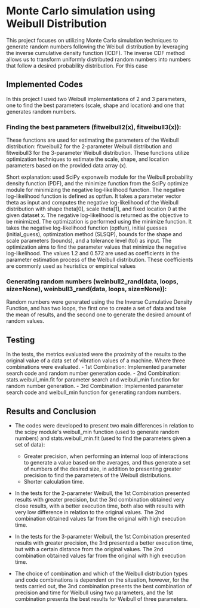 # Monte Carlo simulation using Weibull Distribution
This project focuses on utilizing Monte Carlo simulation techniques to generate random numbers following the Weibull distribution by leveraging the inverse cumulative density function (ICDF). The inverse CDF method allows us to transform uniformly distributed random numbers into numbers that follow a desired probability distribution. For this case 

## Implemented Codes
In this project I used two Weibull implementations of 2 and 3 parameters, one to find the best parameters (scale, shape and location) and one that generates random numbers.

### Finding the best parameters (fitweibull2(x), fitweibull3(x)):
These functions are used for estimating the parameters of the Weibull distribution: fitweibull2 for the 2-parameter Weibull distribution and fitweibull3 for the 3-parameter Weibull distribution. These functions utilize optimization techniques to estimate the scale, shape, and location parameters based on the provided data array (x).

Short explanation: used SciPy exponweib module for the Weibull probability density function (PDF), and the minimize function from the SciPy optimize module for minimizing the negative log-likelihood function. The negative log-likelihood function is defined as optfun. It takes a parameter vector theta as input and computes the negative log-likelihood of the Weibull distribution with shape theta[0], scale theta[1], and fixed location 0 at the given dataset x. The negative log-likelihood is returned as the objective to be minimized. The optimization is performed using the minimize function. It takes the negative log-likelihood function (optfun), initial guesses (initial_guess), optimization method (SLSQP), bounds for the shape and scale parameters (bounds), and a tolerance level (tol) as input. The optimization aims to find the parameter values that minimize the negative log-likelihood. The values 1.2 and 0.572 are used as coefficients in the parameter estimation process of the Weibull distribution. These coefficients are commonly used as heuristics or empirical values 

### Generating random numbers (weinbull2_rand(data, loops, size=None), weinbull3_rand(data, loops, size=None)):

Random numbers were generated using the the Inverse Cumulative Density Function, and has two loops, the first one to create a set of data and take the mean of results, and the second one to generate the desired amount of random values.

## Testing

In the tests, the metrics evaluated were the proximity of the results to the original value of a data set of vibration values of a machine. Where three combinations were evaluated.
    - 1st Combination: Implemented parameter search code and random number generation code.
    - 2nd Combination: stats.weibull_min.fit for parameter search and weibull_min function for random number generation.
    - 3rd Combination: Implemented parameter search code and weibull_min function for generating random numbers.

## Results and Conclusion

- The codes were developed to present two main differences in relation to the scipy module's weibull_min function (used to generate random numbers) and stats.weibull_min.fit (used to find the parameters given a set of data):
    - Greater precision, when performing an internal loop of interactions to generate a value based on the averages, and thus generate a set of numbers of the desired size, in addition to presenting greater precision to find the parameters of the Weibull distributions.
    - Shorter calculation time.
  
- In the tests for the 2-parameter Weibull, the 1st Combination presented results with greater precision, but the 3rd combination obtained very close results, with a better execution time, both also with results with very low difference in relation to the original values. The 2nd combination obtained values far from the original with high execution time.

- In the tests for the 3-parameter Weibull, the 1st Combination presented results with greater precision, the 3rd presented a better execution time, but with a certain distance from the original values. The 2nd combination obtained values far from the original with high execution time.

- The choice of combination and which of the Weibull distribution types and code combinations is dependent on the situation, however, for the tests carried out, the 3nd combination presents the best combination of precision and time for Weibull using two parameters, and the 1st combination presents the best results for Weibull of three parameters.



